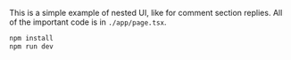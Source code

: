This is a simple example of nested UI, like for comment section replies. All of
the important code is in `./app/page.tsx`.

```bash
npm install
npm run dev
```
